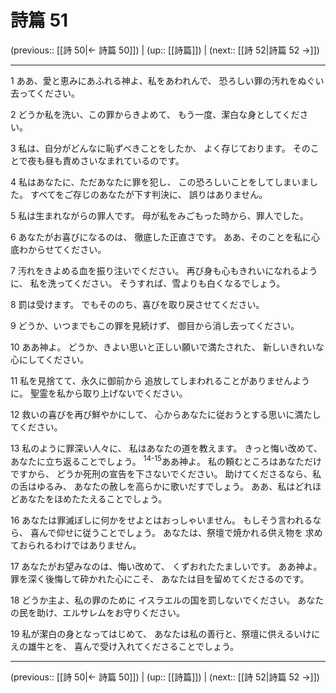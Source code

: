 # 詩篇 51

(previous:: [[詩 50|← 詩篇 50]]) | (up:: [[詩篇]]) | (next:: [[詩 52|詩篇 52 →]])

***


1 ああ、愛と恵みにあふれる神よ、私をあわれんで、 恐ろしい罪の汚れをぬぐい去ってください。 

2 どうか私を洗い、この罪からきよめて、 もう一度、潔白な身としてください。 

3 私は、自分がどんなに恥ずべきことをしたか、 よく存じております。 そのことで夜も昼も責めさいなまれているのです。 

4 私はあなたに、ただあなたに罪を犯し、 この恐ろしいことをしてしまいました。 すべてをご存じのあなたが下す判決に、 誤りはありません。 

5 私は生まれながらの罪人です。 母が私をみごもった時から、罪人でした。 

6 あなたがお喜びになるのは、 徹底した正直さです。 ああ、そのことを私に心底わからせてください。 

7 汚れをきよめる血を振り注いでください。 再び身も心もきれいになれるように、 私を洗ってください。 そうすれば、雪よりも白くなるでしょう。 

8 罰は受けます。 でもそののち、喜びを取り戻させてください。 

9 どうか、いつまでもこの罪を見続けず、 御目から消し去ってください。 

10 ああ神よ。 どうか、きよい思いと正しい願いで満たされた、 新しいきれいな心にしてください。 

11 私を見捨てて、永久に御前から 追放してしまわれることがありませんように。 聖霊を私から取り上げないでください。 

12 救いの喜びを再び鮮やかにして、 心からあなたに従おうとする思いに満たしてください。 

13 私のように罪深い人々に、 私はあなたの道を教えます。 きっと悔い改めて、あなたに立ち返ることでしょう。 <sup class="versenum">14-15</sup>ああ神よ。 私の頼むところはあなただけですから、 どうか死刑の宣告を下さないでください。 助けてくださるなら、私の舌はゆるみ、 あなたの赦しを高らかに歌いだすでしょう。 ああ、私はどれほどあなたをほめたたえることでしょう。 

16 あなたは罪滅ぼしに何かをせよとはおっしゃいません。 もしそう言われるなら、 喜んで仰せに従うことでしょう。 あなたは、祭壇で焼かれる供え物を 求めておられるわけではありません。 

17 あなたがお望みなのは、悔い改めて、 くずおれたたましいです。 ああ神よ。 罪を深く後悔して砕かれた心にこそ、 あなたは目を留めてくださるのです。 

18 どうか主よ、私の罪のために イスラエルの国を罰しないでください。 あなたの民を助け、エルサレムをお守りください。 

19 私が潔白の身となってはじめて、 あなたは私の善行と、祭壇に供えるいけにえの雄牛とを、 喜んで受け入れてくださることでしょう。

***

(previous:: [[詩 50|← 詩篇 50]]) | (up:: [[詩篇]]) | (next:: [[詩 52|詩篇 52 →]])
